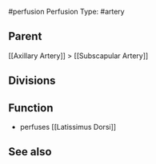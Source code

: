 #perfusion
Perfusion Type: #artery 

## Parent
[[Axillary Artery]] > [[Subscapular Artery]]


## Divisions



## Function
- perfuses [[Latissimus Dorsi]]



## See also
